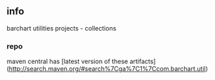<!--

    Copyright (C) 2011-2013 Barchart, Inc. <http://www.barchart.com/>

    All rights reserved. Licensed under the OSI BSD License.

    http://www.opensource.org/licenses/bsd-license.php

-->
## info

barchart utilities projects - collections

### repo

maven central has
[latest version of these artifacts]
(http://search.maven.org/#search%7Cga%7C1%7Ccom.barchart.util)
